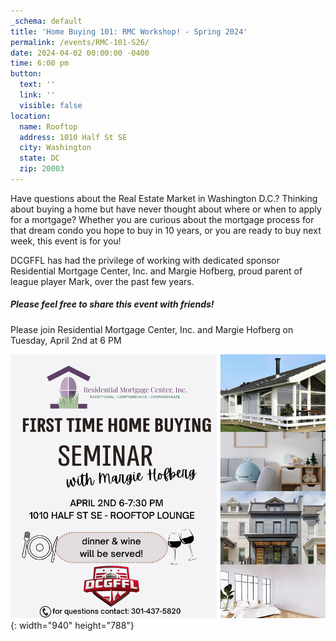 ```yaml
---
_schema: default
title: 'Home Buying 101: RMC Workshop! - Spring 2024'
permalink: /events/RMC-101-S26/
date: 2024-04-02 00:00:00 -0400
time: 6:00 pm
button:
  text: ''
  link: ''
  visible: false
location:
  name: Rooftop
  address: 1010 Half St SE
  city: Washington
  state: DC
  zip: 20003
---
```

Have questions about the Real Estate Market in Washington D.C.? Thinking about buying a home but have never thought about where or when to apply for a mortgage? Whether you are curious about the mortgage process for that dream condo you hope to buy in 10 years, or you are ready to buy next week, this event is for you!

DCGFFL has had the privilege of working with dedicated sponsor Residential Mortgage Center, Inc. and Margie Hofberg, proud parent of league player Mark, over the past few years.

##### **Please feel free to share this event with friends!**

Please join Residential Mortgage Center, Inc. and Margie Hofberg on Tuesday, April 2nd at 6 PM

![](/img/home-buying-101-seminar.png){: width="940" height="788"}